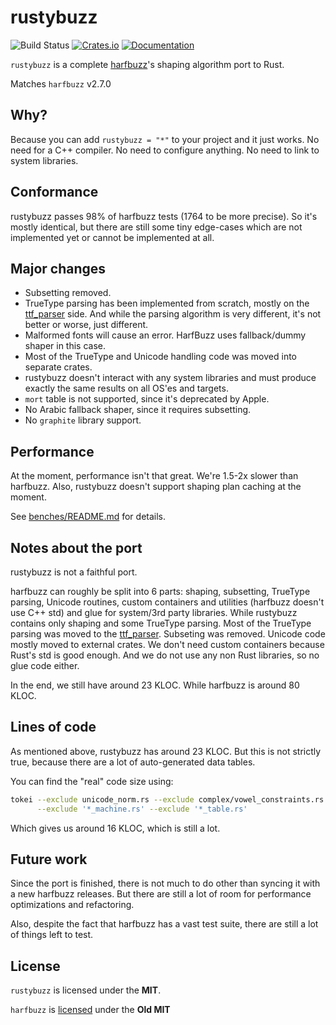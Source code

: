 # rustybuzz
![Build Status](https://github.com/RazrFalcon/rustybuzz/workflows/Rust/badge.svg)
[![Crates.io](https://img.shields.io/crates/v/rustybuzz.svg)](https://crates.io/crates/rustybuzz)
[![Documentation](https://docs.rs/rustybuzz/badge.svg)](https://docs.rs/rustybuzz)

`rustybuzz` is a complete [harfbuzz](https://github.com/harfbuzz/harfbuzz)'s
shaping algorithm port to Rust.

Matches `harfbuzz` v2.7.0

## Why?

Because you can add `rustybuzz = "*"` to your project and it just works.
No need for a C++ compiler. No need to configure anything. No need to link to system libraries.

## Conformance

rustybuzz passes 98% of harfbuzz tests (1764 to be more precise).
So it's mostly identical, but there are still some tiny edge-cases which
are not implemented yet or cannot be implemented at all.

## Major changes

- Subsetting removed.
- TrueType parsing has been implemented from scratch, mostly on the
  [ttf_parser](https://github.com/RazrFalcon/ttf_parser) side.
  And while the parsing algorithm is very different, it's not better or worse, just different.
- Malformed fonts will cause an error. HarfBuzz uses fallback/dummy shaper in this case.
- Most of the TrueType and Unicode handling code was moved into separate crates.
- rustybuzz doesn't interact with any system libraries and must produce exactly the same
  results on all OS'es and targets.
- `mort` table is not supported, since it's deprecated by Apple.
- No Arabic fallback shaper, since it requires subsetting.
- No `graphite` library support.

## Performance

At the moment, performance isn't that great. We're 1.5-2x slower than harfbuzz.
Also, rustybuzz doesn't support shaping plan caching at the moment.

See [benches/README.md](./benches/README.md) for details.

## Notes about the port

rustybuzz is not a faithful port.

harfbuzz can roughly be split into 6 parts: shaping, subsetting, TrueType parsing,
Unicode routines, custom containers and utilities (harfbuzz doesn't use C++ std)
and glue for system/3rd party libraries.
While rustybuzz contains only shaping and some TrueType parsing.
Most of the TrueType parsing was moved to the [ttf_parser](https://github.com/RazrFalcon/ttf_parser).
Subseting was removed. Unicode code mostly moved to external crates.
We don't need custom containers because Rust's std is good enough.
And we do not use any non Rust libraries, so no glue code either.

In the end, we still have around 23 KLOC. While harfbuzz is around 80 KLOC.

## Lines of code

As mentioned above, rustybuzz has around 23 KLOC. But this is not strictly true,
because there are a lot of auto-generated data tables.

You can find the "real" code size using:

```sh
tokei --exclude unicode_norm.rs --exclude complex/vowel_constraints.rs \
      --exclude '*_machine.rs' --exclude '*_table.rs'
```

Which gives us around 16 KLOC, which is still a lot.

## Future work

Since the port is finished, there is not much to do other than syncing it with
a new harfbuzz releases.
But there are still a lot of room for performance optimizations and refactoring.

Also, despite the fact that harfbuzz has a vast test suite, there are still a lot of
things left to test.

## License

`rustybuzz` is licensed under the **MIT**.

`harfbuzz` is [licensed](https://github.com/harfbuzz/harfbuzz/blob/master/COPYING) under the **Old MIT**
